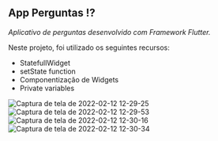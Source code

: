 ## App Perguntas ⁉️

<i>Aplicativo de perguntas desenvolvido com Framework Flutter.</i>
<p>Neste projeto, foi utilizado os seguintes recursos:</p>
<ul>
  <li>StatefullWidget</li>
  <li>setState function</li>
  <li>Componentização de Widgets</li>
  <li>Private variables</li>
  </ul>
  

![Captura de tela de 2022-02-12 12-29-25](https://user-images.githubusercontent.com/99498850/153717518-639ef642-b094-40cf-9349-ec072c3313dc.png)
![Captura de tela de 2022-02-12 12-29-53](https://user-images.githubusercontent.com/99498850/153717519-031ca666-0f93-4cec-a2c3-246023640b70.png)
![Captura de tela de 2022-02-12 12-30-16](https://user-images.githubusercontent.com/99498850/153717520-a2cca453-7c3d-482c-aeb8-56d3926cc2da.png)
![Captura de tela de 2022-02-12 12-30-34](https://user-images.githubusercontent.com/99498850/153717521-6666cf6a-2e4f-4f51-9566-2dc2931dfd0c.png)
